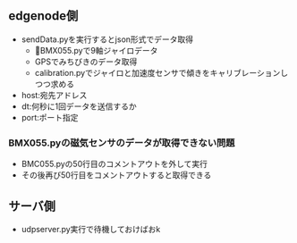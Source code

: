 ## edgenode側
- sendData.pyを実行するとjson形式でデータ取得
  - BMX055.pyで9軸ジャイロデータ
  - GPSでみちびきのデータ取得
  - calibration.pyでジャイロと加速度センサで傾きをキャリブレーションしつつ求める
- host:宛先アドレス
- dt:何秒に1回データを送信するか
- port:ポート指定

### BMX055.pyの磁気センサのデータが取得できない問題
- BMC055.pyの50行目のコメントアウトを外して実行
- その後再び50行目をコメントアウトすると取得できる


## サーバ側
- udpserver.py実行で待機しておけばおk
